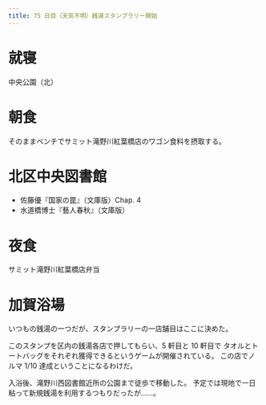 ```yaml
---
title: 75 日目（天気不明）銭湯スタンプラリー開始
---
```


# 就寝

中央公園（北）

# 朝食

そのままベンチでサミット滝野川紅葉橋店のワゴン食料を摂取する。

# 北区中央図書館

* 佐藤優『国家の罠』（文庫版）Chap. 4
* 水道橋博士『藝人春秋』（文庫版）

# 夜食

サミット滝野川紅葉橋店弁当

# 加賀浴場

いつもの銭湯の一つだが、スタンプラリーの一店舗目はここに決めた。

このスタンプを区内の銭湯各店で押してもらい、5 軒目と 10 軒目で
タオルとトートバッグをそれぞれ獲得できるというゲームが開催されている。
この店でノルマ 1/10 達成ということになるわけだ。

入浴後、滝野川西図書館近所の公園まで徒歩で移動した。
予定では現地で一日粘って新規銭湯を利用するつもりだったが……。
